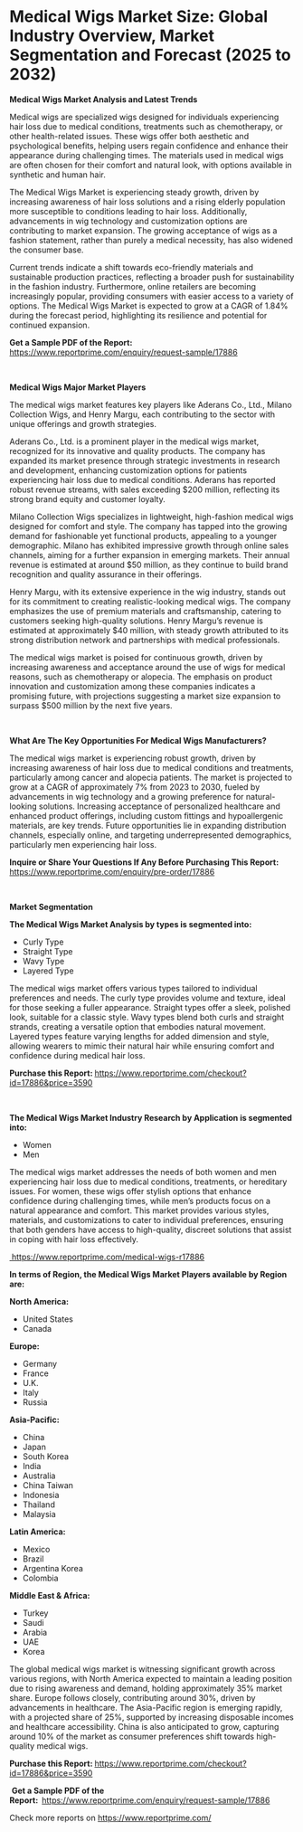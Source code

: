 <p><h1>Medical Wigs Market Size: Global Industry Overview, Market Segmentation and Forecast (2025 to 2032)</h1></p><p><strong>Medical Wigs Market Analysis and Latest Trends</strong></p>
<p><p>Medical wigs are specialized wigs designed for individuals experiencing hair loss due to medical conditions, treatments such as chemotherapy, or other health-related issues. These wigs offer both aesthetic and psychological benefits, helping users regain confidence and enhance their appearance during challenging times. The materials used in medical wigs are often chosen for their comfort and natural look, with options available in synthetic and human hair.</p><p>The Medical Wigs Market is experiencing steady growth, driven by increasing awareness of hair loss solutions and a rising elderly population more susceptible to conditions leading to hair loss. Additionally, advancements in wig technology and customization options are contributing to market expansion. The growing acceptance of wigs as a fashion statement, rather than purely a medical necessity, has also widened the consumer base. </p><p>Current trends indicate a shift towards eco-friendly materials and sustainable production practices, reflecting a broader push for sustainability in the fashion industry. Furthermore, online retailers are becoming increasingly popular, providing consumers with easier access to a variety of options. The Medical Wigs Market is expected to grow at a CAGR of 1.84% during the forecast period, highlighting its resilience and potential for continued expansion.</p></p>
<p><strong>Get a Sample PDF of the Report:&nbsp;</strong> <a href="https://www.reportprime.com/enquiry/request-sample/17886?utm_campaign=2954&utm_medium=2&utm_source=Github&utm_content=ia&utm_term=18032025&utm_id=medical-wigs">https://www.reportprime.com/enquiry/request-sample/17886</a></p>
<p>&nbsp;</p>
<p><strong>Medical Wigs Major Market Players</strong></p>
<p><p>The medical wigs market features key players like Aderans Co., Ltd., Milano Collection Wigs, and Henry Margu, each contributing to the sector with unique offerings and growth strategies.</p><p>Aderans Co., Ltd. is a prominent player in the medical wigs market, recognized for its innovative and quality products. The company has expanded its market presence through strategic investments in research and development, enhancing customization options for patients experiencing hair loss due to medical conditions. Aderans has reported robust revenue streams, with sales exceeding $200 million, reflecting its strong brand equity and customer loyalty.</p><p>Milano Collection Wigs specializes in lightweight, high-fashion medical wigs designed for comfort and style. The company has tapped into the growing demand for fashionable yet functional products, appealing to a younger demographic. Milano has exhibited impressive growth through online sales channels, aiming for a further expansion in emerging markets. Their annual revenue is estimated at around $50 million, as they continue to build brand recognition and quality assurance in their offerings.</p><p>Henry Margu, with its extensive experience in the wig industry, stands out for its commitment to creating realistic-looking medical wigs. The company emphasizes the use of premium materials and craftsmanship, catering to customers seeking high-quality solutions. Henry Margu’s revenue is estimated at approximately $40 million, with steady growth attributed to its strong distribution network and partnerships with medical professionals.</p><p>The medical wigs market is poised for continuous growth, driven by increasing awareness and acceptance around the use of wigs for medical reasons, such as chemotherapy or alopecia. The emphasis on product innovation and customization among these companies indicates a promising future, with projections suggesting a market size expansion to surpass $500 million by the next five years.</p></p>
<p>&nbsp;</p>
<p><strong>What Are The Key Opportunities For Medical Wigs Manufacturers?</strong></p>
<p><p>The medical wigs market is experiencing robust growth, driven by increasing awareness of hair loss due to medical conditions and treatments, particularly among cancer and alopecia patients. The market is projected to grow at a CAGR of approximately 7% from 2023 to 2030, fueled by advancements in wig technology and a growing preference for natural-looking solutions. Increasing acceptance of personalized healthcare and enhanced product offerings, including custom fittings and hypoallergenic materials, are key trends. Future opportunities lie in expanding distribution channels, especially online, and targeting underrepresented demographics, particularly men experiencing hair loss.</p></p>
<p><strong>Inquire or Share Your Questions If Any Before Purchasing This Report:</strong> <a href="https://www.reportprime.com/enquiry/pre-order/17886?utm_campaign=2954&utm_medium=2&utm_source=Github&utm_content=ia&utm_term=18032025&utm_id=medical-wigs">https://www.reportprime.com/enquiry/pre-order/17886</a></p>
<p>&nbsp;</p>
<p><strong>Market Segmentation</strong></p>
<p><strong>The Medical Wigs Market Analysis by types is segmented into:</strong></p>
<p><ul><li>Curly Type</li><li>Straight Type</li><li>Wavy Type</li><li>Layered Type</li></ul></p>
<p><p>The medical wigs market offers various types tailored to individual preferences and needs. The curly type provides volume and texture, ideal for those seeking a fuller appearance. Straight types offer a sleek, polished look, suitable for a classic style. Wavy types blend both curls and straight strands, creating a versatile option that embodies natural movement. Layered types feature varying lengths for added dimension and style, allowing wearers to mimic their natural hair while ensuring comfort and confidence during medical hair loss.</p></p>
<p><strong>Purchase this Report:&nbsp;</strong><a href="https://www.reportprime.com/checkout?id=17886&price=3590&utm_campaign=2954&utm_medium=2&utm_source=Github&utm_content=ia&utm_term=18032025&utm_id=medical-wigs">https://www.reportprime.com/checkout?id=17886&price=3590</a></p>
<p>&nbsp;</p>
<p><strong>The Medical Wigs Market Industry Research by Application is segmented into:</strong></p>
<p><ul><li>Women</li><li>Men</li></ul></p>
<p><p>The medical wigs market addresses the needs of both women and men experiencing hair loss due to medical conditions, treatments, or hereditary issues. For women, these wigs offer stylish options that enhance confidence during challenging times, while men’s products focus on a natural appearance and comfort. This market provides various styles, materials, and customizations to cater to individual preferences, ensuring that both genders have access to high-quality, discreet solutions that assist in coping with hair loss effectively.</p></p>
<p><a href="https://www.reportprime.com/medical-wigs-r17886?utm_campaign=2954&utm_medium=2&utm_source=Github&utm_content=ia&utm_term=18032025&utm_id=medical-wigs">&nbsp;https://www.reportprime.com/medical-wigs-r17886</a></p>
<p><strong>In terms of Region, the Medical Wigs Market Players available by Region are:</strong></p>
<p>
    <p> <strong> North America: </strong>
        <ul>
            <li>United States</li>
            <li>Canada</li>
        </ul>
        </p> 
    <p> <strong> Europe: </strong>
        <ul>
            <li>Germany</li>
            <li>France</li>
            <li>U.K.</li>
            <li>Italy</li>
            <li>Russia</li>
        </ul>
        </p> 
    <p> <strong> Asia-Pacific: </strong>
        <ul>
            <li>China</li>
            <li>Japan</li>
            <li>South Korea</li>
            <li>India</li>
            <li>Australia</li>
            <li>China Taiwan</li>
            <li>Indonesia</li>
            <li>Thailand</li>
            <li>Malaysia</li>
        </ul>
        </p> 
    <p> <strong> Latin America: </strong>
        <ul>
            <li>Mexico</li>
            <li>Brazil</li>
            <li>Argentina Korea</li>
            <li>Colombia</li>
        </ul>
        </p> 
    <p> <strong> Middle East & Africa: </strong>
        <ul>
            <li>Turkey</li>
            <li>Saudi</li>
            <li>Arabia</li>
            <li>UAE</li>
            <li>Korea</li>
        </ul>
    </p>
    </p>
<p><p>The global medical wigs market is witnessing significant growth across various regions, with North America expected to maintain a leading position due to rising awareness and demand, holding approximately 35% market share. Europe follows closely, contributing around 30%, driven by advancements in healthcare. The Asia-Pacific region is emerging rapidly, with a projected share of 25%, supported by increasing disposable incomes and healthcare accessibility. China is also anticipated to grow, capturing around 10% of the market as consumer preferences shift towards high-quality medical wigs.</p></p>
<p><strong>Purchase this Report: </strong><a href="https://www.reportprime.com/checkout?id=17886&price=3590&utm_campaign=2954&utm_medium=2&utm_source=Github&utm_content=ia&utm_term=18032025&utm_id=medical-wigs">https://www.reportprime.com/checkout?id=17886&price=3590</a></p>
<p>&nbsp;<strong>Get a Sample PDF of the Report:&nbsp;&nbsp;</strong><a href="https://www.reportprime.com/enquiry/request-sample/17886?utm_campaign=2954&utm_medium=2&utm_source=Github&utm_content=ia&utm_term=18032025&utm_id=medical-wigs">https://www.reportprime.com/enquiry/request-sample/17886</a></p>
<p><strong></strong></p>
<p>Check more reports on <a href="https://www.reportprime.com/?utm_campaign=2954&utm_medium=2&utm_source=Github&utm_content=ia&utm_term=18032025&utm_id=medical-wigs">https://www.reportprime.com/</a></p>